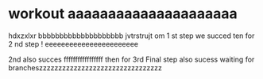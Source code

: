 # workout        aaaaaaaaaaaaaaaaaaaaa
hdxzxlxr          bbbbbbbbbbbbbbbbbbbb
jvtrstrujt
 om 
1 st step we succed
ten for 
2 nd step ! eeeeeeeeeeeeeeeeeeeeeee

2nd also succes  fffffffffffffffff
then for 
3rd
Final step also sucess
waiting for brancheszzzzzzzzzzzzzzzzzzzzzzzzzzzzzzzz
